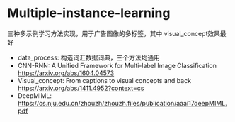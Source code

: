 # Multiple-instance-learning

三种多示例学习方法实现，用于广告图像的多标签，其中 visual_concept效果最好

* data_process: 构造词汇数据词典，三个方法均通用
* CNN-RNN: A Unified Framework for Multi-label Image Classification https://arxiv.org/abs/1604.04573
* Visual_concept: From captions to visual concepts and back https://arxiv.org/abs/1411.4952?context=cs 
* DeepMIML: https://cs.nju.edu.cn/zhouzh/zhouzh.files/publication/aaai17deepMIML.pdf
